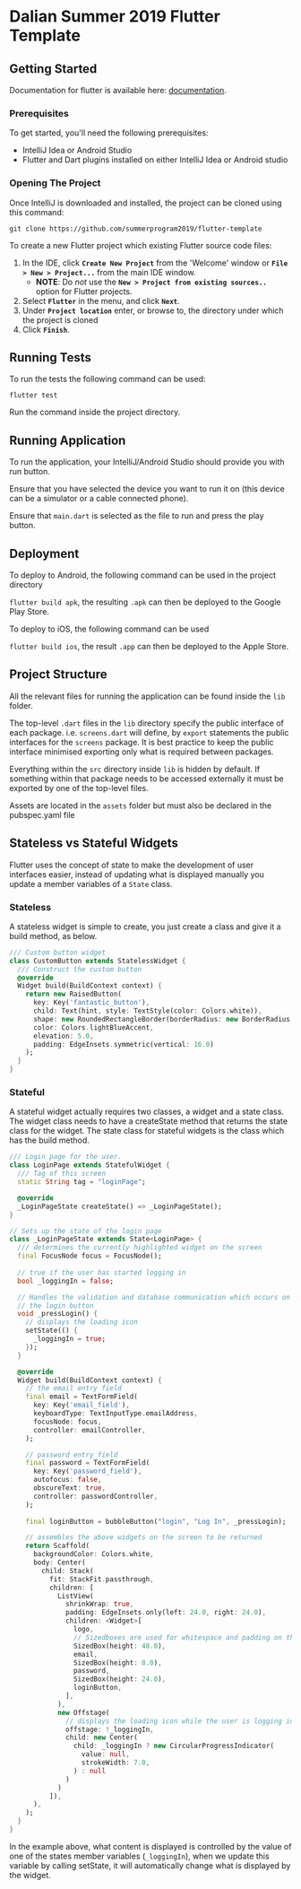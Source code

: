 # Dalian Summer 2019 Flutter Template

## Getting Started

Documentation for flutter is available here:
[documentation](https://flutter.io/).

### Prerequisites
To get started, you'll need the following prerequisites:
* IntelliJ Idea or Android Studio
* Flutter and Dart plugins installed on either IntelliJ Idea or Android studio

### Opening The Project
Once IntelliJ is downloaded and installed, the project can be cloned using this command:

`git clone https://github.com/summerprogram2019/flutter-template`

To create a new Flutter project which existing Flutter source code files:

1. In the IDE, click **`Create New Project`** from the 'Welcome' window or **`File > New > Project...`** from the main IDE window.
    - **NOTE**: Do *not* use the **`New > Project from existing sources..`** option for Flutter projects.
2.  Select **`Flutter`** in the menu, and click **`Next`**.
3. Under **`Project location`** enter, or browse to, the directory under which the project is cloned
4. Click **`Finish`**.

## Running Tests
To run the tests the following command can be used:

`flutter test`

Run the command inside the project directory.

## Running Application
To run the application, your IntelliJ/Android Studio should provide you with run button.

Ensure that you have selected the device you want to run it on (this device can be a simulator or a cable connected phone).

Ensure that `main.dart` is selected as the file to run and press the play button.


## Deployment
To deploy to Android, the following command can be used in the project directory

`flutter build apk`, the resulting `.apk` can then be deployed to the Google Play Store.


To deploy to iOS, the following command can be used 

`flutter build ios`, the result `.app` can then be deployed to the Apple Store.

## Project Structure
All the relevant files for running the application can be found inside the `lib` folder.

The top-level `.dart` files in the `lib` directory specify the public interface of each package. i.e. `screens.dart` will define, by `export` statements the public interfaces for the `screens` package.
It is best practice to keep the public interface minimised exporting only what is required between packages.

Everything within the `src` directory inside `lib` is hidden by default. If something within that package needs to be accessed externally it must be exported by one of the top-level files.

Assets are located in the `assets` folder but must also be declared in the pubspec.yaml file

## Stateless vs Stateful Widgets
Flutter uses the concept of state to make the development of user interfaces easier, instead of updating what is displayed manually you update a member variables of a `State` class.

### Stateless
A stateless widget is simple to create, you just create a class and give it a build method, as below.
```dart
/// Custom button widget
class CustomButton extends StatelessWidget {
  /// Construct the custom button
  @override
  Widget build(BuildContext context) {
    return new RaisedButton(
      key: Key('fantastic_button'),
      child: Text(hint, style: TextStyle(color: Colors.white)),
      shape: new RoundedRectangleBorder(borderRadius: new BorderRadius.circular(30.0)),
      color: Colors.lightBlueAccent,
      elevation: 5.0,
      padding: EdgeInsets.symmetric(vertical: 16.0)
    );
  }
}
```

### Stateful
A stateful widget actually requires two classes, a widget and a state class.
The widget class needs to have a createState method that returns the state class for the widget.
The state class for stateful widgets is the class which has the build method.
```dart
/// Login page for the user.
class LoginPage extends StatefulWidget {
  /// Tag of this screen
  static String tag = "loginPage";

  @override
  _LoginPageState createState() => _LoginPageState();
}

// Sets up the state of the login page
class _LoginPageState extends State<LoginPage> {
  /// determines the currently highlighted widget on the screen
  final FocusNode focus = FocusNode();
  
  // true if the user has started logging in
  bool _loggingIn = false;

  // Handles the validation and database communication which occurs on pressing
  // the login button
  void _pressLogin() {
    // displays the loading icon
    setState(() {
      _loggingIn = true;
    });
  }

  @override
  Widget build(BuildContext context) {
    // the email entry field
    final email = TextFormField(
      key: Key('email_field'),
      keyboardType: TextInputType.emailAddress,
      focusNode: focus,
      controller: emailController,
    );

    // password entry field
    final password = TextFormField(
      key: Key('password_field'),
      autofocus: false,
      obscureText: true,
      controller: passwordController,
    );
    
    final loginButton = bubbleButton("login", "Log In", _pressLogin);

    // assembles the above widgets on the screen to be returned
    return Scaffold(
      backgroundColor: Colors.white,
      body: Center(
        child: Stack(
          fit: StackFit.passthrough,
          children: [
            ListView(
              shrinkWrap: true,
              padding: EdgeInsets.only(left: 24.0, right: 24.0),
              children: <Widget>[
                logo,
                // Sizedboxes are used for whitespace and padding on the screen
                SizedBox(height: 48.0),
                email,
                SizedBox(height: 8.0),
                password,
                SizedBox(height: 24.0),
                loginButton,
              ],
            ),
            new Offstage(
              // displays the loading icon while the user is logging in
              offstage: !_loggingIn,
              child: new Center(
                child: _loggingIn ? new CircularProgressIndicator(
                  value: null,
                  strokeWidth: 7.0,
                ) : null
              )
            )
          ]),
      ),
    );
  }
}
```

In the example above, what content is displayed is controlled by the value of one of the states member variables (`_loggingIn`), when we update this variable by calling setState, it will automatically change what is displayed by the widget.
